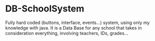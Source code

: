 # DB-SchoolSystem
Fully hard coded (buttons, interface, events...) system, using only my knowledge with java. It is a Data Base for any school that takes in consideration everything, involving teachers, IDs, grades...
